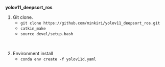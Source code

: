 **yolov11_deepsort_ros**

1. Git clone.
    - `git clone https://github.com/minkiri/yolov11_deepsort_ros.git`
    - `catkin_make`
    - `source devel/setup.bash`
<br>

2. Environment install
    - `conda env create -f yolov11d.yaml`

<br>

